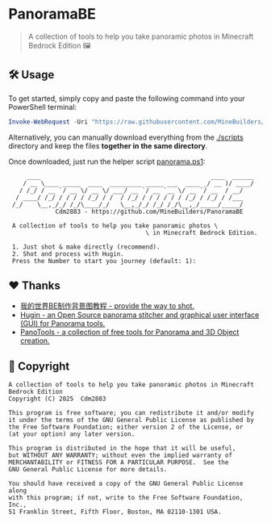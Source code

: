# PanoramaBE

> A collection of tools to help you take panoramic photos in Minecraft Bedrock Edition 🖼️

## 🛠️ Usage

To get started, simply copy and paste the following command into your PowerShell terminal:

```powershell
Invoke-WebRequest -Uri "https://raw.githubusercontent.com/MineBuilders/PanoramaBE/main/scripts/panorama.ps1" -OutFile "$env:TEMP\panorama.ps1"; & "$env:TEMP\panorama.ps1" -Path $PWD.Path
```

Alternatively, you can manually download everything from the [./scripts](scripts) directory and keep the files **together in the same directory**.

Once downloaded, just run the helper script [panorama.ps1](scripts/panorama.ps1):

```
     ____                                               ____  ______
    / __ \____ _____  ____  _________ _____ ___  ____ _/ __ )/ ____/ 
   / /_/ / __ `/ __ \/ __ \/ ___/ __ `/ __ `__ \/ __ `/ __  / __/    
  / ____/ /_/ / / / / /_/ / /  / /_/ / / / / / / /_/ / /_/ / /___    
 /_/    \__,_/_/ /_/\____/_/   \__,_/_/ /_/ /_/\__,_/_____/_____/    
             Cdm2883 - https://github.com/MineBuilders/PanoramaBE

 A collection of tools to help you take panoramic photos \
                                      \ in Minecraft Bedrock Edition.

 1. Just shot & make directly (recommend).
 2. Shot and process with Hugin.
 Press the Number to start you journey (default: 1):
```

## ❤️ Thanks

- [我的世界BE制作背景图教程 - provide the way to shot.](https://www.bilibili.com/video/BV1FS4y1D7uE/?vd_source=9a48570b32372638d931b7d779c9b7e6)
- [Hugin - an Open Source panorama stitcher and graphical user interface (GUI) for Panorama tools.](https://wiki.panotools.org/Hugin)
- [PanoTools - a collection of free tools for Panorama and 3D Object creation.](https://wiki.panotools.org/Panorama_tools)

## 🎈 Copyright

```
A collection of tools to help you take panoramic photos in Minecraft Bedrock Edition
Copyright (C) 2025  Cdm2883

This program is free software; you can redistribute it and/or modify
it under the terms of the GNU General Public License as published by
the Free Software Foundation; either version 2 of the License, or
(at your option) any later version.

This program is distributed in the hope that it will be useful,
but WITHOUT ANY WARRANTY; without even the implied warranty of
MERCHANTABILITY or FITNESS FOR A PARTICULAR PURPOSE.  See the
GNU General Public License for more details.

You should have received a copy of the GNU General Public License along
with this program; if not, write to the Free Software Foundation, Inc.,
51 Franklin Street, Fifth Floor, Boston, MA 02110-1301 USA.
```
